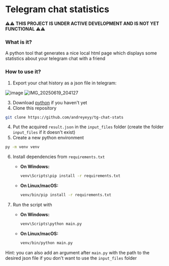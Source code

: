 # Telegram chat statistics
⚠️⚠️ **THIS PROJECT IS UNDER ACTIVE DEVELOPMENT AND IS NOT YET FUNCTIONAL** ⚠️⚠️

### What is it?  
A python tool that generates a nice local html page which displays some statistics about your telegram chat with a friend
### How to use it?

1. Export your chat history as a json file in telegram:

![image](https://github.com/user-attachments/assets/9db0605a-f6a2-405c-a12d-e432563f6422)
![IMG_20250619_204127](https://github.com/user-attachments/assets/4f50e09f-d318-474d-ad85-257540854579)

3. Download [python](https://www.python.org/downloads/) if you haven't yet
4. Clone this repository
```bash
git clone https://github.com/andreyeyy/tg-chat-stats
```
4. Put the acquired `result.json` in the `input_files` folder (create the folder `input_files` if it doesn't exist)
5. Create a new python environment
 ```bash
py -m venv venv
 ```
6. Install dependencies from `requirements.txt`

   - **On Windows:**
     ```bash
     venv\Scripts\pip install -r requirements.txt
     ```

   - **On Linux/macOS:**
     ```bash
     venv/bin/pip install -r requirements.txt
     ```
7. Run the script with
   - **On Windows:**
     ```bash
     venv\Scripts\python main.py
     ```
  
   - **On Linux/macOS:**
     ```bash
     venv/bin/python main.py
     ```
Hint: you can also add an argument after `main.py` with the path to the desired json file if you don't want to use the `input_files` folder 
